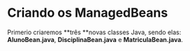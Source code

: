 # Criando os ManagedBeans

Primerio criaremos **três **novas classes Java, sendo elas: **AlunoBean.java**, **DisciplinaBean.java** e **MatriculaBean.java**.

